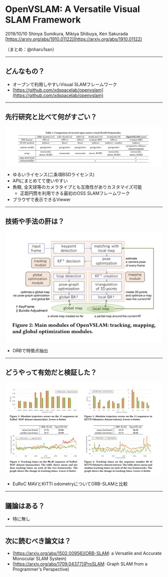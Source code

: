 OpenVSLAM: A Versatile Visual SLAM Framework
===

2019/10/10 Shinya Sumikura, Mikiya Shibuya, Ken Sakurada
[https://arxiv.org/abs/1910.01122](https://arxiv.org/abs/1910.01122)

（まとめ：@nharu1san）

---
## どんなもの？
- オープンで利用しやすいVisual SLAMフレームワーク
- [https://github.com/xdspacelab/openvslam](https://github.com/xdspacelab/openvslam)

---
## 先行研究と比べて何がすごい？
![](./arxiv_1910.01122/table_1.png)
- ゆるいライセンス(二条項BSDライセンス)
- APIにまとめてて使いやすい
- 魚眼, 全天球等のカメラタイプとも互換性がありカスタマイズ可能
  - 正距円筒を利用できる最初のOSS SLAMフレームワーク
- ブラウザで表示できるViewer

---
## 技術や手法の肝は？
![](./arxiv_1910.01122/fig_1.png)
- ORBで特徴点抽出

---

## どうやって有効だと検証した？
![](./arxiv_1910.01122/fig_2.png)
- EuRoC MAVとKITTI odometryについてORB-SLAMと比較

---

## 議論はある？
- 特に無し

---

## 次に読むべき論文は？
- [https://arxiv.org/abs/1502.00956](ORB-SLAM: a Versatile and Accurate Monocular SLAM System)
- [https://arxiv.org/abs/1709.04377](ProSLAM: Graph SLAM from a Programmer's Perspective)